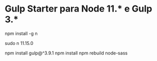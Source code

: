 # Gulp Starter para Node 11.* e Gulp 3.*

npm install -g n

sudo n 11.15.0

npm install gulp@^3.9.1
npm install
npm rebuild node-sass
